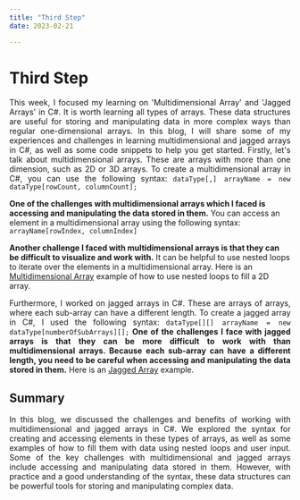 ```yaml
---
title: "Third Step"
date: 2023-02-21

---
```

<h1><b>Third Step</b></h1>
<p align="justify">
  This week, I focused my learning on 'Multidimensional Array' and 'Jagged Arrays' in C#. It is worth learning all types of arrays. These data structures are useful 
  for storing and manipulating data in more complex ways than regular one-dimensional arrays. In this blog, I will share some of my experiences and challenges in 
  learning multidimensional and jagged arrays in C#, as well as some code snippets to help you get started. Firstly, let's talk about multidimensional arrays. 
  These are arrays with more than one dimension, such as 2D or 3D arrays. To create a multidimensional array in C#, you can use the following syntax:
  <code>dataType[,] arrayName = new dataType[rowCount, columnCount];</code>
  
  <b>One of the challenges with multidimensional arrays which I faced is accessing and manipulating the data stored in them.</b> You can access an element in a 
  multidimensional array using the following syntax:
  <code>arrayName[rowIndex, columnIndex]</code>
  
  <b>Another challenge I faced with multidimensional arrays is that they can be difficult to visualize and work with.</b> It can be helpful to use nested loops to iterate over the elements in a multidimensional array. Here is an <a href="https://github.com/rugveth1210/Language-Learning-Blog/blob/main/_Codes/MultidimensionalArrays.cs">
  Multidimensional Array</a> example of how to use nested loops to fill a 2D array.
</p>
<p align="justify">
  Furthermore, I worked on jagged arrays in C#. These are arrays of arrays, where each sub-array can have a different length. To create a jagged array in C#, 
  I used the following syntax:
  <code>dataType[][] arrayName = new dataType[numberOfSubArrays][];</code>
  <b>One of the challenges I face with jagged arrays is that they can be more difficult to work with than multidimensional arrays. Because each sub-array can have a different 
    length, you need to be careful when accessing and manipulating the data stored in them.</b> Here is an <a href="https://github.com/rugveth1210/Language-Learning-Blog/blob/main/_Codes/JaggedArray.cs">Jagged Array</a>
  example.
</p>

<h2><b>Summary</b></h2>
<p align="justify">
  In this blog, we discussed the challenges and benefits of working with multidimensional and jagged arrays in C#. We explored the syntax for creating and accessing 
  elements in these types of arrays, as well as some examples of how to fill them with data using nested loops and user input. Some of the key challenges with 
  multidimensional and jagged arrays include accessing and manipulating data stored in them. However, with practice and a good understanding of the syntax, these data 
  structures can be powerful tools for storing and manipulating complex data.
</p>


